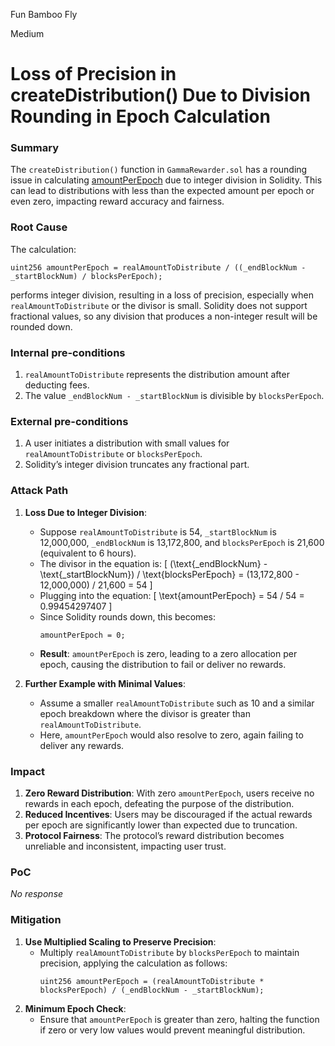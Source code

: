 Fun Bamboo Fly

Medium

# Loss of Precision in createDistribution() Due to Division Rounding in Epoch Calculation

### Summary

The `createDistribution()` function in `GammaRewarder.sol` has a rounding issue in calculating [amountPerEpoch](https://github.com/sherlock-audit/2024-10-gamma-rewarder/blob/main/GammaRewarder/contracts/GammaRewarder.sol#L127) due to integer division in Solidity. This can lead to distributions with less than the expected amount per epoch or even zero, impacting reward accuracy and fairness.

### Root Cause

The calculation:
```solidity
uint256 amountPerEpoch = realAmountToDistribute / ((_endBlockNum - _startBlockNum) / blocksPerEpoch);
```
performs integer division, resulting in a loss of precision, especially when `realAmountToDistribute` or the divisor is small. Solidity does not support fractional values, so any division that produces a non-integer result will be rounded down.

### Internal pre-conditions

1. `realAmountToDistribute` represents the distribution amount after deducting fees.
2. The value `_endBlockNum - _startBlockNum` is divisible by `blocksPerEpoch`.

### External pre-conditions

1. A user initiates a distribution with small values for `realAmountToDistribute` or `blocksPerEpoch`.
2. Solidity’s integer division truncates any fractional part.

### Attack Path

1. **Loss Due to Integer Division**:
   - Suppose `realAmountToDistribute` is 54, `_startBlockNum` is 12,000,000, `_endBlockNum` is 13,172,800, and `blocksPerEpoch` is 21,600 (equivalent to 6 hours).
   - The divisor in the equation is:
     \[
     (\text{_endBlockNum} - \text{_startBlockNum}) / \text{blocksPerEpoch} = (13,172,800 - 12,000,000) / 21,600 = 54
     \]
   - Plugging into the equation:
     \[
     \text{amountPerEpoch} = 54 / 54 = 0.99454297407
     \]
   - Since Solidity rounds down, this becomes:
     ```solidity
     amountPerEpoch = 0;
     ```
   - **Result**: `amountPerEpoch` is zero, leading to a zero allocation per epoch, causing the distribution to fail or deliver no rewards.

2. **Further Example with Minimal Values**:
   - Assume a smaller `realAmountToDistribute` such as 10 and a similar epoch breakdown where the divisor is greater than `realAmountToDistribute`.
   - Here, `amountPerEpoch` would also resolve to zero, again failing to deliver any rewards.


### Impact

1. **Zero Reward Distribution**: With zero `amountPerEpoch`, users receive no rewards in each epoch, defeating the purpose of the distribution.
2. **Reduced Incentives**: Users may be discouraged if the actual rewards per epoch are significantly lower than expected due to truncation.
3. **Protocol Fairness**: The protocol’s reward distribution becomes unreliable and inconsistent, impacting user trust.

### PoC

_No response_

### Mitigation

1. **Use Multiplied Scaling to Preserve Precision**:
   - Multiply `realAmountToDistribute` by `blocksPerEpoch` to maintain precision, applying the calculation as follows:
     ```solidity
     uint256 amountPerEpoch = (realAmountToDistribute * blocksPerEpoch) / (_endBlockNum - _startBlockNum);
     ```
2. **Minimum Epoch Check**:
   - Ensure that `amountPerEpoch` is greater than zero, halting the function if zero or very low values would prevent meaningful distribution.